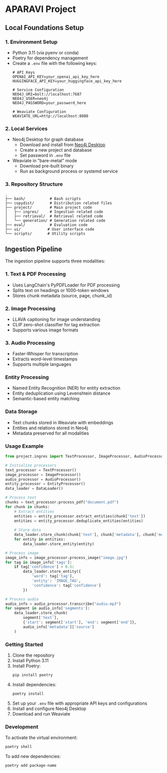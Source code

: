 # APARAVI Project

## Local Foundations Setup

### 1. Environment Setup
- Python 3.11 (via pyenv or conda)
- Poetry for dependency management
- Create a `.env` file with the following keys:
  ```
  # API Keys
  OPENAI_API_KEY=your_openai_api_key_here
  HUGGINGFACE_API_KEY=your_huggingface_api_key_here
  
  # Service Configuration
  NEO4J_URI=bolt://localhost:7687
  NEO4J_USER=neo4j
  NEO4J_PASSWORD=your_password_here
  
  # Weaviate Configuration
  WEAVIATE_URL=http://localhost:8080
  ```

### 2. Local Services
- Neo4j Desktop for graph database
  - Download and install from [Neo4j Desktop](https://neo4j.com/download/)
  - Create a new project and database
  - Set password in `.env` file
- Weaviate in "bare-metal" mode
  - Download pre-built binary
  - Run as background process or systemd service

### 3. Repository Structure
```
.
├── bash/           # Bash scripts
├── copydist/       # Distribution related files
├── project/        # Main project code
│   ├── ingres/     # Ingestion related code
│   ├── retrieval/  # Retrieval related code
│   └── generation/ # Generation related code
├── eval/           # Evaluation code
├── ui/            # User interface code
└── scripts/       # Utility scripts
```

## Ingestion Pipeline

The ingestion pipeline supports three modalities:

### 1. Text & PDF Processing
- Uses LangChain's PyPDFLoader for PDF processing
- Splits text on headings or 1000-token windows
- Stores chunk metadata (source, page, chunk_id)

### 2. Image Processing
- LLAVA captioning for image understanding
- CLIP zero-shot classifier for tag extraction
- Supports various image formats

### 3. Audio Processing
- Faster-Whisper for transcription
- Extracts word-level timestamps
- Supports multiple languages

### Entity Processing
- Named Entity Recognition (NER) for entity extraction
- Entity deduplication using Levenshtein distance
- Semantic-based entity matching

### Data Storage
- Text chunks stored in Weaviate with embeddings
- Entities and relations stored in Neo4j
- Metadata preserved for all modalities

### Usage Example
```python
from project.ingres import TextProcessor, ImageProcessor, AudioProcessor, EntityProcessor, DataLoader

# Initialize processors
text_processor = TextProcessor()
image_processor = ImageProcessor()
audio_processor = AudioProcessor()
entity_processor = EntityProcessor()
data_loader = DataLoader()

# Process text
chunks = text_processor.process_pdf("document.pdf")
for chunk in chunks:
    # Extract entities
    entities = entity_processor.extract_entities(chunk['text'])
    entities = entity_processor.deduplicate_entities(entities)
    
    # Store data
    data_loader.store_chunk(chunk['text'], chunk['metadata'], chunk['metadata']['source'])
    for entity in entities:
        data_loader.store_entity(entity)

# Process image
image_info = image_processor.process_image("image.jpg")
for tag in image_info['tags']:
    if tag['confidence'] > 0.5:
        data_loader.store_entity({
            'word': tag['tag'],
            'entity': 'IMAGE_TAG',
            'confidence': tag['confidence']
        })

# Process audio
audio_info = audio_processor.transcribe("audio.mp3")
for segment in audio_info['segments']:
    data_loader.store_chunk(
        segment['text'],
        {'start': segment['start'], 'end': segment['end']},
        audio_info['metadata']['source']
    )
```

### Getting Started

1. Clone the repository
2. Install Python 3.11
3. Install Poetry:
   ```bash
   pip install poetry
   ```
4. Install dependencies:
   ```bash
   poetry install
   ```
5. Set up your `.env` file with appropriate API keys and configurations
6. Install and configure Neo4j Desktop
7. Download and run Weaviate

### Development

To activate the virtual environment:
```bash
poetry shell
```

To add new dependencies:
```bash
poetry add package-name
``` 